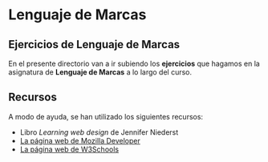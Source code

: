 # Lenguaje de Marcas
## Ejercicios de Lenguaje de Marcas ##
En el presente directorio van a ir subiendo los **ejercicios** que hagamos en la asignatura de **Lenguaje de Marcas** a lo largo del curso.

## Recursos ##
A modo de ayuda, se han utilizado los siguientes recursos:

 - Libro *Learning web design* de Jennifer Niederst
 - [La página web de Mozilla Developer](https://developer.mozilla.org/es/docs/Web)
 - [La página web de W3Schools](http://www.w3schools.com/)
